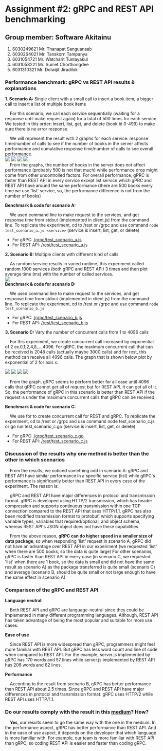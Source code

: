 # Assignment #2: gRPC and REST API benchmarking

## Group member: Software Akitainu
1. 6030249621 Mr. Thanapat Sanguansab
2. 6030264021 Mr. Tanakorn Tampanya
3. 6031054721 Mr. Watcharit Tuntayakul
4. 6031058221 Mr. Sumet Chorthongdee
5. 6031310321 Mr. Dolwijit Jiradilok

### Performance benchmark: gRPC vs REST API results & explanations

**1. Scenario A:** Single client with a small call to insert a book item, a bigger call to insert a list of multiple book items  
  
&nbsp;&nbsp;&nbsp;&nbsp;For this scenario, we call each service sequentially (waiting for a response until make request again) for a total of 500 times for each service. We tested in this order: insert, list, get, and delete (book id 0-499) to make sure there is no error response.  
  
&nbsp;&nbsp;&nbsp;&nbsp;We will represent the result with 2 graphs for each service: response time/number of calls to see if the number of books in the server affects performance and cumulative response time/number of calls to see overall performance.  
![](scenarioA_insert.png?raw=true)
![](scenarioA_list.png?raw=true)
![](scenarioA_get.png?raw=true)
![](scenarioA_delete.png?raw=true)  
&nbsp;&nbsp;&nbsp;&nbsp;From the graphs, the number of books in the server does not affect performance (probably 500 is not that much) while performance drop might come from other uncontrolled factors. For overall performance, gPRC is faster than REST API in every service except list service which gPRC and REST API have around the same performance (there are 500 books every time we use 'list' service, so, the performance difference is not from the number of books)  
  
**Benchmark & code for scenario A:**  
  
&nbsp;&nbsp;&nbsp;&nbsp;We used command line to make request to the services, and get response time from stdout (implemented in client.js) from the command line. To replicate the experiment, cd to /rest or /grpc and use command ```node test_scenario_a.js <service>``` (service is insert, list, get, or delete)   
- For gRPC: [/grpc/test_scenario_a.js](https://github.com/2110521-2563-1-Software-Architecture/software-akitainu-assignment-2/blob/master/grpc/test_scenario_a.js)  
- For REST API: [/rest/test_scenario_a.js](https://github.com/2110521-2563-1-Software-Architecture/software-akitainu-assignment-2/blob/master/rest/test_scenario_a.js)  
  
**2. Scenario B:** Multiple clients with different kind of calls  
  
&nbsp;&nbsp;&nbsp;&nbsp;As random service results in varied runtime, this experiment called random 1000 services (both gRPC and REST API) 3 times and then plot average time (ms) with the number of called services.  
![](scenarioB.png?raw=true)  
**Benchmark & code for scenario B:**  
  
&nbsp;&nbsp;&nbsp;&nbsp;We used command line to make request to the services, and get response time from stdout (implemented in client.js) from the command line. To replicate the experiment, cd to /rest or /grpc and use command ```node test_scenario_b.js```   
- For gRPC: [/grpc/test_scenario_b.js](https://github.com/2110521-2563-1-Software-Architecture/software-akitainu-assignment-2/blob/master/grpc/test_scenario_b.js)  
- For REST API: [/rest/test_scenario_b.js](https://github.com/2110521-2563-1-Software-Architecture/software-akitainu-assignment-2/blob/master/rest/test_scenario_b.js)  
  
**3. Scenario C:** Vary the number of concurrent calls from 1 to 4096 calls  
  
&nbsp;&nbsp;&nbsp;&nbsp;For this experiment, we create concurrent call increased by exponential of 2 ex.0,1,2,4,8,...,4096. For gRPC, the maximum concurrent call that can be received is 2048 calls (actually maybe 3000 calls) and for rest, this method can receive all 4096 calls. The graph that is shown below plot by exponential of 2 for axis x.

![](scenarioC_insert.png?raw=true)
![](scenarioC_list.png?raw=true)
![](scenarioC_get.png?raw=true)
![](scenarioC_delete.png?raw=true)

&nbsp;&nbsp;&nbsp;&nbsp;From the graph, gRPC seems to perform better for all case until 4096 calls that gRPC cannot get all of request but for REST API, it can get all of it. So, the performance of gRPC in this scenario is better than REST API if the request is under the maximum concurrent calls that gRPC can be received.
 
**Benchmark & code for scenario C:**  
  
&nbsp;&nbsp;&nbsp;&nbsp;We use for to create concurrent call for REST and gRPC. To replicate the experiment, cd to /rest or /grpc and use command node test_scenario_c.js or go run test_scenario_c.go <service> (service is insert, list, get, or delete)
- For gRPC: [/grpc/test_scenario_c.go](https://github.com/2110521-2563-1-Software-Architecture/software-akitainu-assignment-2/blob/master/grpc/test_scenario_c.go)  
- For REST API: [/rest/test_scenario_c.js](https://github.com/2110521-2563-1-Software-Architecture/software-akitainu-assignment-2/blob/master/rest/test_scenario_c.js)  


### Discussion of the results why one method is better than the other in which scenarios

&nbsp;&nbsp;&nbsp;&nbsp;From the results, we noticed something odd in scenario A: gRPC and REST API have similar performance in a specific service (list) while gRPC's performance is significantly better than REST API in every case of the experiment. The reason is:  
  
&nbsp;&nbsp;&nbsp;&nbsp;gRPC and REST API have major differences in protocol and transmission format. gRPC is developed using HTTP/2 transmission, which has header compression and supports continuous transmission within one TCP connection compared to the REST API that uses HTTP/1.1. gRPC has also been modified transmission format to protobuf, which supports specifying variable types, variables that required/optional, and object schema, whereas REST API's JSON object does not have these capabilities.  
  
&nbsp;&nbsp;&nbsp;&nbsp;From the above reason, **gRPC can do higher speed in a smaller size of data package**, so when responding 'list' request in scenario A, gRPC did not have an advantage over REST API in our experiment (we requested 'list' when there are 500 books, so the data is quite large) For other scenarios, gRPC is faster than REST API in every case (in scenario C, we requested 'list' when there are 1 book, so the data is small and did not have the same result as scenario A) as the package transferred is quite small (scenario C) and average (scenario B, should be quite small or not large enough to have the same effect in scenario A)

### Comparison of the gRPC and REST API

**Language neutral**  
  
&nbsp;&nbsp;&nbsp;&nbsp;Both REST API and gRPC are language-neutral since they could be implemented in many different programming languages. Although, REST API has taken advantage of being the most popular and suitable for more use cases.  
  
**Ease of use**  
  
&nbsp;&nbsp;&nbsp;&nbsp;Since REST API is more widespread than gRPC, programmers might feel more familiar with REST API. But gRPC has less word count and line of code when compared to REST API. For the example, server.js implemented by gRPC has 170 words and 57 lines while server.js implemented by REST API has 206 words and 82 lines.  
  
**Performance**  
  
&nbsp;&nbsp;&nbsp;&nbsp;According to the result from scenario B, gRPC has better performance than REST API about 2.5 times. Since gRPC and REST API have major differences in protocol and transmission format. gRPC uses HTTP/2 while REST API uses HTTP/1.1.  

### Do our results comply with the result in this [medium](https://medium.com/@bimeshde/grpc-vs-rest-performance-simplified-fd35d01bbd4)? How?
&nbsp;&nbsp;&nbsp;&nbsp;**Yes**, our results seem to go the same way with the one in the medium. In the performance aspect, gRPC has better performance than REST API. And in the ease of use aspect, it depends on the developer that which language is more familiar with. For example, our team is more familiar with REST API than gRPC, so coding REST API is easier and faster than coding gRPC.
